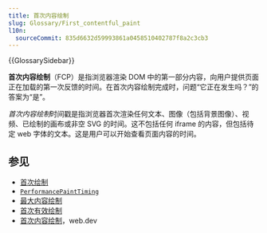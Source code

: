 ```yaml
---
title: 首次内容绘制
slug: Glossary/First_contentful_paint
l10n:
  sourceCommit: 835d6632d59993861a0458510402787f8a2c3cb3
---
```


{{GlossarySidebar}}

**首次内容绘制**（FCP）是指浏览器渲染 DOM 中的第一部分内容，向用户提供页面正在加载的第一次反馈的时间。在首次内容绘制完成时，问题“它正在发生吗？”的答案为“是”。

*首次内容绘制*时间戳是指浏览器首次渲染任何文本、图像（包括背景图像）、视频、已绘制的画布或非空 SVG 的时间。这不包括任何 iframe 的内容，但包括待定 web 字体的文本。这是用户可以开始查看页面内容的时间。

## 参见

- [首次绘制](/zh-CN/docs/Glossary/First_paint)
- [`PerformancePaintTiming`](/zh-CN/docs/Web/API/PerformancePaintTiming)
- [最大内容绘制](/zh-CN/docs/Glossary/Largest_contentful_paint)
- [首次有效绘制](/zh-CN/docs/Glossary/First_meaningful_paint)
- [首次内容绘制](https://web.dev/articles/fcp)，web.dev
